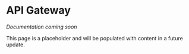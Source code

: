 # API Gateway

*Documentation coming soon*

This page is a placeholder and will be populated with content in a future update.
